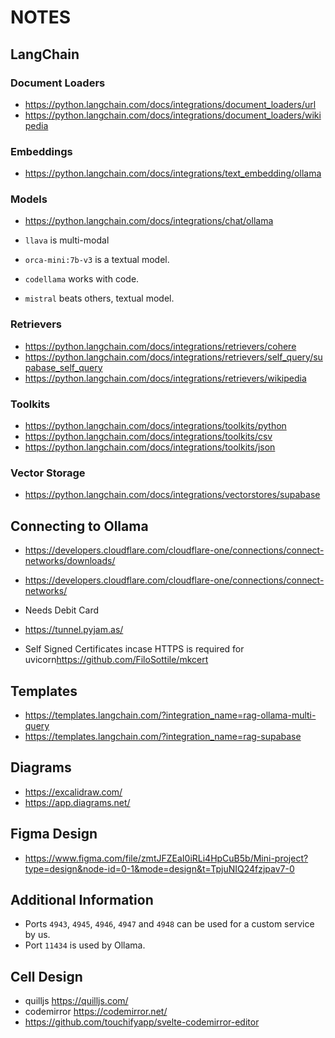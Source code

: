 # NOTES

## LangChain

### Document Loaders

- <https://python.langchain.com/docs/integrations/document_loaders/url>
- <https://python.langchain.com/docs/integrations/document_loaders/wikipedia>

### Embeddings

- <https://python.langchain.com/docs/integrations/text_embedding/ollama>

### Models

- <https://python.langchain.com/docs/integrations/chat/ollama>

- `llava` is multi-modal
- `orca-mini:7b-v3` is a textual model.
- `codellama` works with code.
- `mistral` beats others, textual model.

### Retrievers

- <https://python.langchain.com/docs/integrations/retrievers/cohere>
- <https://python.langchain.com/docs/integrations/retrievers/self_query/supabase_self_query>
- <https://python.langchain.com/docs/integrations/retrievers/wikipedia>
  
### Toolkits

- <https://python.langchain.com/docs/integrations/toolkits/python>
- <https://python.langchain.com/docs/integrations/toolkits/csv>
- <https://python.langchain.com/docs/integrations/toolkits/json>

### Vector Storage

- <https://python.langchain.com/docs/integrations/vectorstores/supabase>

## Connecting to Ollama

- <https://developers.cloudflare.com/cloudflare-one/connections/connect-networks/downloads/>
- <https://developers.cloudflare.com/cloudflare-one/connections/connect-networks/>
- Needs Debit Card

- <https://tunnel.pyjam.as/>

- Self Signed Certificates incase HTTPS is required for uvicorn<https://github.com/FiloSottile/mkcert>

## Templates

- <https://templates.langchain.com/?integration_name=rag-ollama-multi-query>
- <https://templates.langchain.com/?integration_name=rag-supabase>

## Diagrams

- <https://excalidraw.com/>
- <https://app.diagrams.net/>

## Figma Design

- <https://www.figma.com/file/zmtJFZEaI0iRLi4HpCuB5b/Mini-project?type=design&node-id=0-1&mode=design&t=TpjuNIQ24fzjpav7-0>

## Additional Information

- Ports `4943`, `4945`, `4946`, `4947` and `4948` can be used for a custom service by us.
- Port `11434` is used by Ollama.

## Cell Design

- quilljs <https://quilljs.com/>
- codemirror <https://codemirror.net/>
- <https://github.com/touchifyapp/svelte-codemirror-editor>
